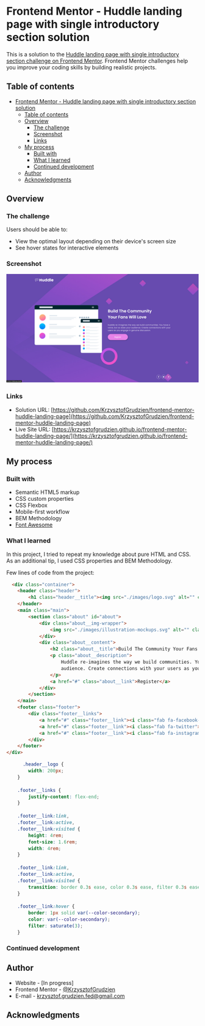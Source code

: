 # Frontend Mentor - Huddle landing page with single introductory section solution

This is a solution to the [Huddle landing page with single introductory section challenge on Frontend Mentor](https://www.frontendmentor.io/challenges/huddle-landing-page-with-a-single-introductory-section-B_2Wvxgi0). Frontend Mentor challenges help you improve your coding skills by building realistic projects. 

## Table of contents

- [Frontend Mentor - Huddle landing page with single introductory section solution](#frontend-mentor---huddle-landing-page-with-single-introductory-section-solution)
  - [Table of contents](#table-of-contents)
  - [Overview](#overview)
    - [The challenge](#the-challenge)
    - [Screenshot](#screenshot)
    - [Links](#links)
  - [My process](#my-process)
    - [Built with](#built-with)
    - [What I learned](#what-i-learned)
    - [Continued development](#continued-development)
  - [Author](#author)
  - [Acknowledgments](#acknowledgments)
## Overview

### The challenge

Users should be able to:

- View the optimal layout depending on their device's screen size
- See hover states for interactive elements

### Screenshot

![](./screenshot.jpg)

### Links

- Solution URL: [https://github.com/KrzysztofGrudzien/frontend-mentor-huddle-landing-page](https://github.com/KrzysztofGrudzien/frontend-mentor-huddle-landing-page)
- Live Site URL: [https://krzysztofgrudzien.github.io/frontend-mentor-huddle-landing-page/](https://krzysztofgrudzien.github.io/frontend-mentor-huddle-landing-page/)

## My process

### Built with

- Semantic HTML5 markup
- CSS custom properties
- CSS Flexbox
- Mobile-first workflow
- BEM Methodology
- [Font Awesome](https://fontawesome.com/)

### What I learned

In this project, I tried to repeat my knowledge about pure HTML and CSS. As an additional tip, I used CSS properties and BEM Methodology.

Few lines of code from the project:

```html
  <div class="container">
    <header class="header">
        <h1 class="header__title"><img src="./images/logo.svg" alt="" class="header__logo" /></h1>
    </header>
    <main class="main">
        <section class="about" id="about">
            <div class="about__img-wrapper">
                <img src="./images/illustration-mockups.svg" alt="" class="about__img" />
            </div>
            <div class="about__content">
                <h2 class="about__title">Build The Community Your Fans Will Love</h2>
                <p class="about__description">
                    Huddle re-imagines the way we build communities. You have a voice, but so does your
                    audience. Create connections with your users as you engage in genuine discussion.
                </p>
                <a href="#" class="about__link">Register</a>
            </div>
        </section>
    </main>
    <footer class="footer">
        <div class="footer__links">
            <a href="#" class="footer__link"><i class="fab fa-facebook-f"></i></a>
            <a href="#" class="footer__link"><i class="fab fa-twitter"></i></a>
            <a href="#" class="footer__link"><i class="fab fa-instagram"></i></a>
        </div>
    </footer>
</div>
```
```css
      .header__logo {
        width: 200px;
    }

    .footer__links {
        justify-content: flex-end;
    }

    .footer__link:link,
    .footer__link:active,
    .footer__link:visited {
        height: 4rem;
        font-size: 1.6rem;
        width: 4rem;
    }

    .footer__link:link,
    .footer__link:active,
    .footer__link:visited {
        transition: border 0.3s ease, color 0.3s ease, filter 0.3s ease;
    }

    .footer__link:hover {
        border: 1px solid var(--color-secondary);
        color: var(--color-secondary);
        filter: saturate(3);
    }

```

### Continued development

## Author

- Website - [In progress]
- Frontend Mentor - [@KrzysztofGrudzien](https://www.frontendmentor.io/profile/KrzysztofGrudzien)
- E-mail - krzysztof.grudzien.fed@gmail.com

## Acknowledgments
